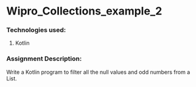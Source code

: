 # Wipro_Collections_example_2

### Technologies used:
1. Kotlin

### Assignment Description:
Write a Kotlin program to filter all the null values and odd numbers from a List.
